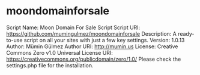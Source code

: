 # moondomainforsale
Script Name: Moon Domain For Sale Script
Script URI: https://github.com/mumingulmez/moondomainforsale
Description: A ready-to-use script on all your sites with just a few key settings.
Version: 1.0.13
Author: Mümin Gülmez
Author URI: http://mumin.us
License: Creative Commons Zero v1.0 Universal
License URI: https://creativecommons.org/publicdomain/zero/1.0/
Please check the settings.php file for the installation.
